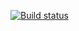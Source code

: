 [![Build status](https://ci.appveyor.com/api/projects/status/u00763a0hsosqgq1?svg=true)](https://ci.appveyor.com/project/Reeezzzzaaaaa/javaqagradle2-1selenium)

